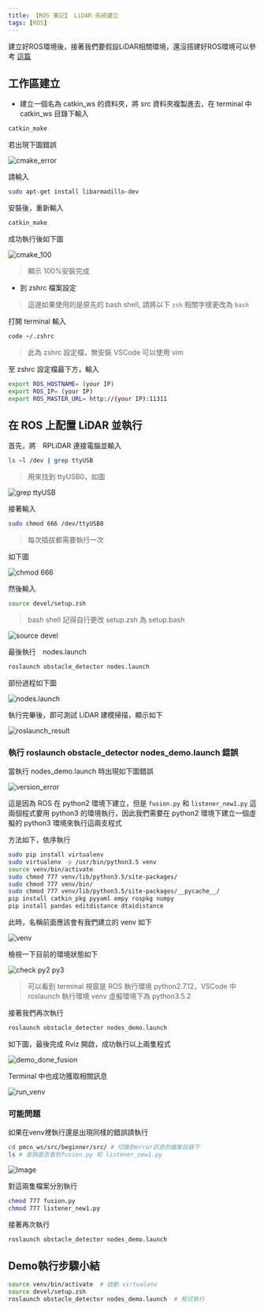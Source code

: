 ```yaml
---
title: 【ROS 筆記】 LiDAR 系統建立
tags: [ROS]
---
```

建立好ROS環境後，接著我們要假設LiDAR相關環境，還沒搭建好ROS環境可以參考 [這篇](https://joechang0113.github.io//2019/12/23/Ubuntu-build-ROS/)

## 工作區建立

* 建立一個名為 catkin_ws 的資料夾，將 src 資料夾複製進去，在 terminal 中 catkin_ws 目錄下輸入

``` bash
catkin_make
```

若出現下圖錯誤

![cmake_error](https://i.imgur.com/kXS3SIN.png)

請輸入

``` bash
sudo apt-get install libarmadillo-dev
```

安裝後，重新輸入

``` bash
catkin_make
```

成功執行後如下圖

![cmake_100](https://i.imgur.com/jQ1GHTc.png)

> 顯示 100%安裝完成

* 到 zshrc 檔案設定

> 這邊如果使用的是原先的 bash shell, 請將以下 `zsh` 相關字樣更改為 `bash`

打開 terminal 輸入

``` bash
code ~/.zshrc
```

> 此為 zshrc 設定檔，無安裝 VSCode 可以使用 vim

至 zshrc 設定檔最下方，輸入

``` bash
export ROS_HOSTNAME= (your IP)
export ROS_IP= (your IP)
export ROS_MASTER_URL= http://(your IP):11311
```

## 在 ROS 上配置 LiDAR 並執行

首先，將　RPLiDAR 連接電腦並輸入

``` bash
ls –l /dev | grep ttyUSB
```

> 用來找到 ttyUSB0，如圖

![grep ttyUSB](https://i.imgur.com/Ytptgw3.png)

接著輸入

``` bash
sudo chmod 666 /dev/ttyUSB0
```

> 每次插拔都需要執行一次

如下圖

![chmod 666](https://i.imgur.com/aulBvmC.png)

然後輸入

``` bash
source devel/setup.zsh
```

> bash shell 記得自行更改 setup.zsh 為 setup.bash

![source devel](https://i.imgur.com/XYW8PD8.png)

最後執行　nodes.launch

``` bash
roslaunch obstacle_detector nodes.launch
```

部份過程如下圖

![nodes.launch](https://i.imgur.com/5cpN082.png)

執行完畢後，即可測試 LiDAR 建模掃描，顯示如下

![roslaunch_result](https://i.imgur.com/f3eW1hy.png)

### 執行 roslaunch obstacle_detector nodes_demo.launch 錯誤

當執行 nodes_demo.launch 時出現如下圖錯誤

![version_error](https://i.imgur.com/ePn8RvM.jpg)

這是因為 ROS 在 python2 環境下建立，但是 `fusion.py` 和 `listener_new1.py` 這兩個程式要用 python3 的環境執行，因此我們需要在 python2 環境下建立一個虛擬的 python3 環境來執行這兩支程式

方法如下，依序執行

``` bash
sudo pip install virtualenv
sudo virtualenv -p /usr/bin/python3.5 venv
source venv/bin/activate
sudo chmod 777 venv/lib/python3.5/site-packages/
sudo chmod 777 venv/bin/
sudo chmod 777 venv/lib/python3.5/site-packages/__pycache__/
pip install catkin_pkg pyyaml empy rospkg numpy
pip install pandas editdistance dtaidistance
```

此時，名稱前面應該會有我們建立的 venv 如下

![venv](https://i.imgur.com/BKg0PFK.png)

檢視一下目前的環境狀態如下

![check py2 py3](https://i.imgur.com/3jHWBGc.jpg)

> 可以看到 terminal 視窗是 ROS 執行環境 python2.7.12，VSCode 中 roslaunch 執行環境 venv 虛擬環境下為 python3.5.2

接著我們再次執行

``` bash
roslaunch obstacle_detector nodes_demo.launch
```

如下圖，最後完成 Rviz 開啟，成功執行以上兩隻程式

![demo_done_fusion](https://i.imgur.com/bKPrG40.png)

Terminal 中也成功獲取相關訊息

![run_venv](https://i.imgur.com/MvKcFnC.png)

### 可能問題

如果在venv裡執行還是出現同樣的錯誤請執行

``` bash
cd pmcn_ws/src/beginner/src/ # 切換到error訊息的檔案目錄下
ls # 查詢是否看到fusion.py 和 listener_new1.py
```

![Image](https://i.imgur.com/C1Qr4GT.png)

對這兩隻檔案分別執行

``` BASH
chmod 777 fusion.py
chmod 777 listener_new1.py
```

接著再次執行

``` BASH
roslaunch obstacle_detector nodes_demo.launch
```

## Demo執行步驟小結

``` bash
source venv/bin/activate  # 啟動 virtualenv
source devel/setup.zsh
roslaunch obstacle_detector nodes_demo.launch  # 程式執行
```
